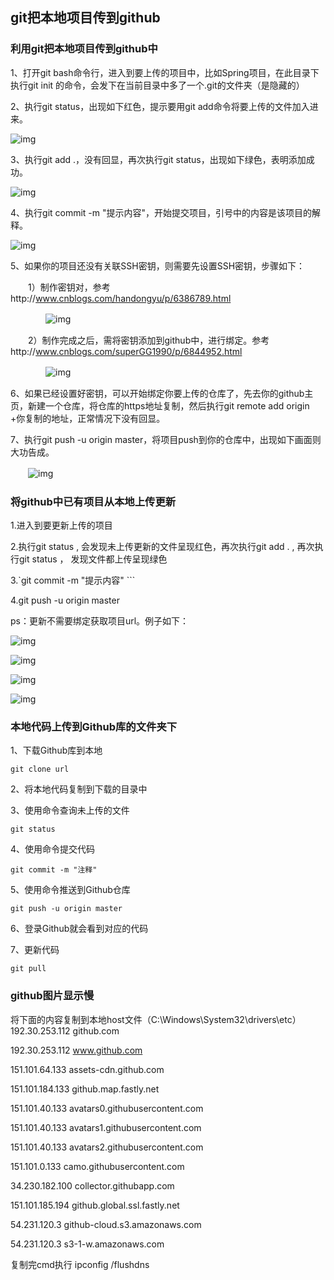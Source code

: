 ## git把本地项目传到github

### **利用git把本地项目传到github中**

1、打开git bash命令行，进入到要上传的项目中，比如Spring项目，在此目录下执行git init 的命令，会发下在当前目录中多了一个.git的文件夹（是隐藏的）

2、执行git status，出现如下红色，提示要用git add命令将要上传的文件加入进来。

 ![img](https://images2017.cnblogs.com/blog/1170065/201709/1170065-20170928142014747-393539189.png)

3、执行git add .，没有回显，再次执行git status，出现如下绿色，表明添加成功。

![img](https://images2017.cnblogs.com/blog/1170065/201709/1170065-20170928142320747-1499055252.png)

4、执行git commit -m "提示内容"，开始提交项目，引号中的内容是该项目的解释。

![img](https://images2017.cnblogs.com/blog/1170065/201709/1170065-20170928142354762-2106042415.png)

5、如果你的项目还没有关联SSH密钥，则需要先设置SSH密钥，步骤如下：

　　1）制作密钥对，参考http://www.cnblogs.com/handongyu/p/6386789.html

　　　　![img](https://images2017.cnblogs.com/blog/1170065/201709/1170065-20170928142803872-1759807225.png)

　　2）制作完成之后，需将密钥添加到github中，进行绑定。参考http://www.cnblogs.com/superGG1990/p/6844952.html

　　　　![img](https://images2017.cnblogs.com/blog/1170065/201709/1170065-20170928143100325-450500734.png)

6、如果已经设置好密钥，可以开始绑定你要上传的仓库了，先去你的github主页，新建一个仓库，将仓库的https地址复制，然后执行git remote add origin +你复制的地址，正常情况下没有回显。

7、执行git push -u origin master，将项目push到你的仓库中，出现如下画面则大功告成。

　　![img](https://images2017.cnblogs.com/blog/1170065/201709/1170065-20170928144040606-143165987.png)

 

 

### **将github中已有项目从本地上传更新**

1.进入到要更新上传的项目

2.执行git status , 会发现未上传更新的文件呈现红色，再次执行git add . , 再次执行git status ， 发现文件都上传呈现绿色

3.`git commit -m "提示内容" ```

4.git push -u origin master 

ps：更新不需要绑定获取项目url。例子如下：

![img](https://images2017.cnblogs.com/blog/1170065/201710/1170065-20171027110950461-601748295.png)

![img](https://images2017.cnblogs.com/blog/1170065/201710/1170065-20171027111014351-428996145.png)

![img](https://images2017.cnblogs.com/blog/1170065/201710/1170065-20171027111033023-946521494.png)

![img](https://images2017.cnblogs.com/blog/1170065/201710/1170065-20171027111050586-166175500.png)

###  本地代码上传到Github库的文件夹下

1、下载Github库到本地

```shell
git clone url
```

2、将本地代码复制到下载的目录中

3、使用命令查询未上传的文件

```shell
git status
```

4、使用命令提交代码

```shell
git commit -m "注释"
```

5、使用命令推送到Github仓库

```shell
git push -u origin master
```

6、登录Github就会看到对应的代码

7、更新代码
```shell
git pull
```

### **github图片显示慢**
将下面的内容复制到本地host文件（C:\Windows\System32\drivers\etc）
192.30.253.112 github.com

192.30.253.112 www.github.com

151.101.64.133 assets-cdn.github.com

151.101.184.133 github.map.fastly.net

151.101.40.133 avatars0.githubusercontent.com

151.101.40.133 avatars1.githubusercontent.com

151.101.40.133 avatars2.githubusercontent.com

151.101.0.133 camo.githubusercontent.com

34.230.182.100 collector.githubapp.com

151.101.185.194 github.global.ssl.fastly.net

54.231.120.3 github-cloud.s3.amazonaws.com

54.231.120.3 s3-1-w.amazonaws.com


复制完cmd执行 ipconfig /flushdns
